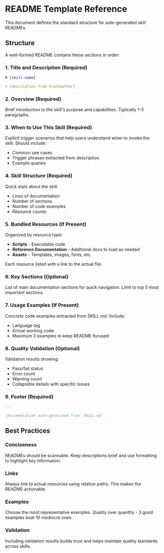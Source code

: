 # README Template Reference

This document defines the standard structure for auto-generated skill READMEs.

## Structure

A well-formed README contains these sections in order:

### 1. Title and Description (Required)
```markdown
# {skill-name}

> {description from frontmatter}
```

### 2. Overview (Required)
Brief introduction to the skill's purpose and capabilities. Typically 1-3 paragraphs.

### 3. When to Use This Skill (Required)
Explicit trigger scenarios that help users understand when to invoke the skill. Should include:
- Common use cases
- Trigger phrases extracted from description
- Example queries

### 4. Skill Structure (Required)
Quick stats about the skill:
- Lines of documentation
- Number of sections
- Number of code examples
- Resource counts

### 5. Bundled Resources (If Present)
Organized by resource type:
- **Scripts** - Executable code
- **Reference Documentation** - Additional docs to load as needed
- **Assets** - Templates, images, fonts, etc.

Each resource listed with a link to the actual file.

### 6. Key Sections (Optional)
List of main documentation sections for quick navigation. Limit to top 5 most important sections.

### 7. Usage Examples (If Present)
Concrete code examples extracted from SKILL.md. Include:
- Language tag
- Actual working code
- Maximum 3 examples to keep README focused

### 8. Quality Validation (Optional)
Validation results showing:
- Pass/fail status
- Error count
- Warning count
- Collapsible details with specific issues

### 9. Footer (Required)
```markdown
---

_Documentation auto-generated from `SKILL.md`_
```

## Best Practices

### Conciseness
READMEs should be scannable. Keep descriptions brief and use formatting to highlight key information.

### Links
Always link to actual resources using relative paths. This makes the README actionable.

### Examples
Choose the most representative examples. Quality over quantity - 3 good examples beat 10 mediocre ones.

### Validation
Including validation results builds trust and helps maintain quality standards across skills.
